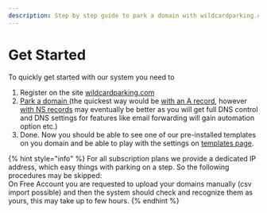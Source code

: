 ```yaml
---
description: Step by step guide to park a domain with wildcardparking.com
---
```


# Get Started

To quickly get started with our system you need to 

1. Register on the site [wildcardparking.com](https://wildcardparking.com/user/register)
2. [Park a domain ](https://wiki.wildcardparking.com/parking-options)\(the quickest way would be [with an A record](https://wiki.wildcardparking.com/parking-options#parking-via-a-record), however [with NS records](https://wiki.wildcardparking.com/parking-options#parking-via-ns-records) may eventually be better as you will get full DNS control and DNS settings for features like email forwarding will gain automation option etc.\)
3. Done. Now you should be able to see one of our pre-installed templates on you domain and be able to play with the settings on [templates page](https://wildcardparking.com/my/templates).

{% hint style="info" %}
For all subscription plans we provide a dedicated IP address, which easy things with parking on a step. So the following procedures may be skipped:  
On Free Account you are requested to upload your domains manually \(csv import possible\) and then the system should check and recognize them as yours, this may take up to few hours.
{% endhint %}


